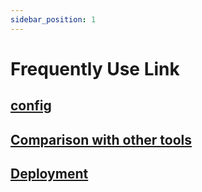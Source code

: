 ```yaml
---
sidebar_position: 1
---
```


# Frequently Use Link

## [config](https://docusaurus.io/zh-CN/docs/api/docusaurus-config)
## [Comparison with other tools](https://docusaurus.io/docs#comparison-with-other-tools)

## [Deployment](https://docusaurus.io/zh-CN/docs/deployment)
